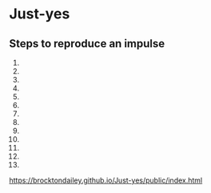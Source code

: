# Just-yes


## Steps to reproduce an impulse 

1.
1.
1.
1.
1.
1.
1.
1.
1.
1.
1.
1.
1.
https://brocktondailey.github.io/Just-yes/public/index.html
